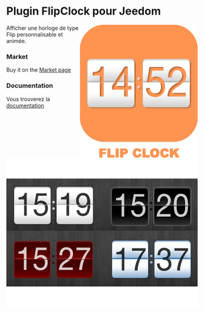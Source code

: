 # Plugin FlipClock pour Jeedom

<img src="doc/images/FlipClock_icon.png" align="right">

Afficher une horloge de type Flip personnalisable et animée.


### Market

Buy it on the [Market page](https://www.jeedom.com/market/index.php?v=d&p=market&type=plugin&&name=FlipClock)


### Documentation

Vous trouverez la [documentation](https://github.com/cyrilphoenix71/jeedom_FlipClock/blob/stable/doc/fr_FR/index.asciidoc)

<img src="doc/images/FlipClock_screenshot1.png" align="center">